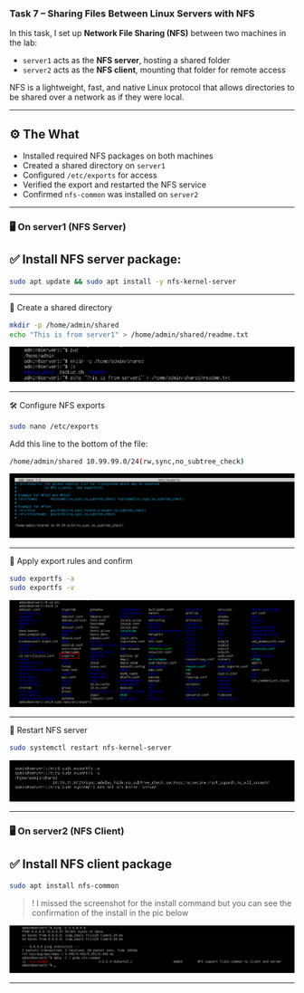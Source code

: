 ### Task 7 – Sharing Files Between Linux Servers with NFS

In this task, I set up **Network File Sharing (NFS)** between two machines in the lab:  
- `server1` acts as the **NFS server**, hosting a shared folder  
- `server2` acts as the **NFS client**, mounting that folder for remote access

NFS is a lightweight, fast, and native Linux protocol that allows directories to be shared over a network as if they were local.

---

## ⚙️ The What

- Installed required NFS packages on both machines
- Created a shared directory on `server1`
- Configured `/etc/exports` for access
- Verified the export and restarted the NFS service
- Confirmed `nfs-common` was installed on `server2`

---

### 🖥️ On server1 (NFS Server)

## ✅ Install NFS server package:

```bash
sudo apt update && sudo apt install -y nfs-kernel-server

```

---

📂 Create a shared directory
```bash
mkdir -p /home/admin/shared
echo "This is from server1" > /home/admin/shared/readme.txt

```

![shareds1](screenshots/sharedS1.png)

---

🛠️ Configure NFS exports

```bash
sudo nano /etc/exports
```

Add this line to the bottom of the file:

```bash
/home/admin/shared 10.99.99.0/24(rw,sync,no_subtree_check)
```

![nanoexports](screenshots/nanoexportsS1.png)

---

🧠 Apply export rules and confirm

```bash
sudo exportfs -a
sudo exportfs -v
```

![confirm exports](screenshots/exportsS1.png)

---

🔁 Restart NFS server

```bash
sudo systemctl restart nfs-kernel-server
```

![confirmandrestart](screenshots/confirmandrestartS1.png)

---

### 🖥️ On server2 (NFS Client)

## ✅ Install NFS client package

```bash
sudo apt install nfs-common
```

> ! I missed the screenshot for the install command but you can see the confirmation of the install in the pic below

![S2 confirmation](screenshots/S2confirmnfs.png)

---
